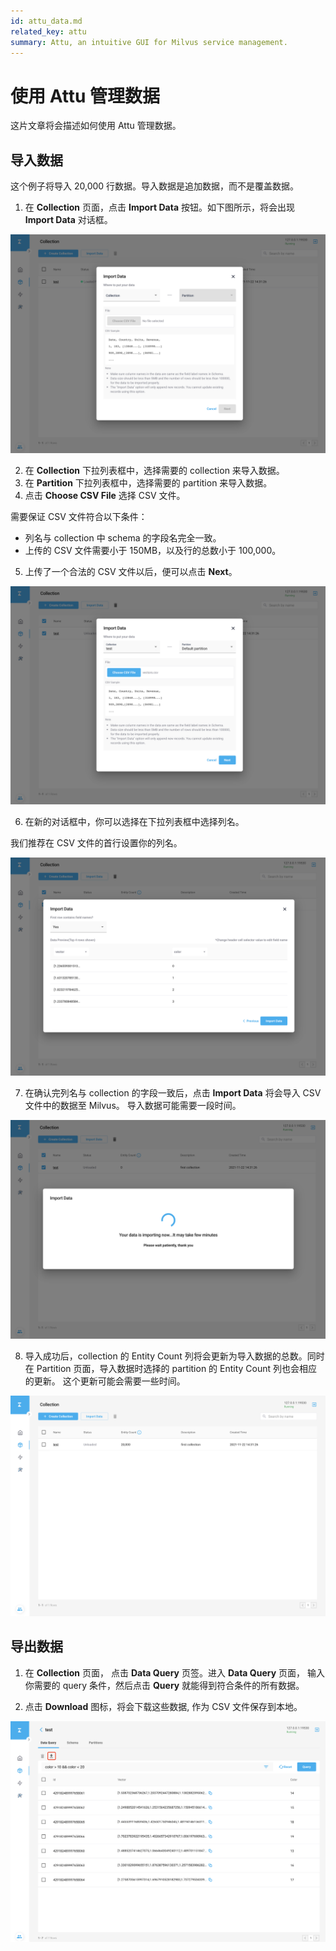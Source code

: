 ```yaml
---
id: attu_data.md
related_key: attu
summary: Attu, an intuitive GUI for Milvus service management.
---
```


# 使用 Attu 管理数据

这片文章将会描述如何使用 Attu 管理数据。

## 导入数据

这个例子将导入 20,000 行数据。导入数据是追加数据，而不是覆盖数据。

1. 在 **Collection** 页面，点击 **Import Data** 按钮。如下图所示，将会出现 **Import Data** 对话框。

![Import Data](../assets/insight_data1.png)

2. 在 **Collection** 下拉列表框中，选择需要的 collection 来导入数据。
3. 在 **Partition** 下拉列表框中，选择需要的 partition 来导入数据。
4. 点击 **Choose CSV File** 选择 CSV 文件。

<div class="alert note">
 需要保证 CSV 文件符合以下条件：
<ul>
<li>
列名与 collection 中 schema 的字段名完全一致。
</li>
<li>
上传的 CSV 文件需要小于 150MB，以及行的总数小于 100,000。
</li>
</ul>
</div>

5. 上传了一个合法的 CSV 文件以后，便可以点击 **Next**。

![Import Data](../assets/insight_data2.png)

6. 在新的对话框中，你可以选择在下拉列表框中选择列名。

<div class="alert note">
我们推荐在 CSV 文件的首行设置你的列名。
</div>

![Import Data](../assets/insight_data3.png)

7. 在确认完列名与 collection 的字段一致后，点击 **Import Data** 将会导入 CSV 文件中的数据至 Milvus。 导入数据可能需要一段时间。

![Import Data](../assets/insight_data4.png)

8. 导入成功后，collection 的 Entity Count 列将会更新为导入数据的总数。同时在 Partition 页面，导入数据时选择的 partition 的 Entity Count 列也会相应的更新。 这个更新可能会需要一些时间。

![Import Data](../assets/insight_data5.png)

## 导出数据

1. 在 **Collection** 页面， 点击 **Data Query** 页签。进入 **Data Query** 页面， 输入你需要的 query 条件，然后点击 **Query** 就能得到符合条件的所有数据。

2. 点击 **Download** 图标，将会下载这些数据, 作为 CSV 文件保存到本地。

![Export Data](../assets/insight_data6.png)
